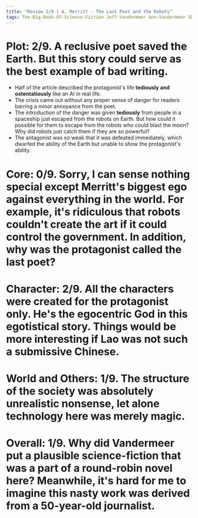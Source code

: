 ```yaml
---
title: "Review 1/9 | A. Merritt - The Last Poet and the Robots"
tags: The-Big-Book-Of-Science-Fiction Jeff-Vandermeer Ann-Vandermeer Short-Story Novelette Science-Fiction 1884-1943 1934
---
```


# Plot: 2/9. A reclusive poet saved the Earth. But this story could serve as the best example of bad writing.
+ Half of the article described the protagonist's life **tediously and ostentatiously** like an AI in real life.
+ The crisis came out without any proper sense of danger for readers barring a minor annoyance from the poet.
+ The introduction of the danger was given **tediously** from people in a spaceship just escaped from the robots on Earth. But how could it possible for them to escape from the robots who could blast the moon? Why did robots just catch them if they are so powerful?
+ The antagonist was so weak that it was defeated immediately, which dwarfed the ability of the Earth but unable to show the protagonist's ability.



# Core: 0/9. Sorry, I can sense nothing special except Merritt's biggest ego against everything in the world. For example, it's ridiculous that robots couldn't create the art if it could control the government. In addition, why was the protagonist called the last poet?



# Character: 2/9. All the characters were created for the protagonist only. He's the egocentric God in this egotistical story. Things would be more interesting if Lao was not such a submissive Chinese.



# World and Others: 1/9. The structure of the society was absolutely unrealistic nonsense, let alone technology here was merely magic.



# Overall: 1/9. Why did Vandermeer put a plausible science-fiction that was a part of a round-robin novel here? Meanwhile, it's hard for me to imagine this nasty work was derived from a 50-year-old journalist.


